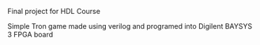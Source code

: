 Final project for HDL Course

Simple Tron game made using verilog and programed into Digilent BAYSYS 3 FPGA board

